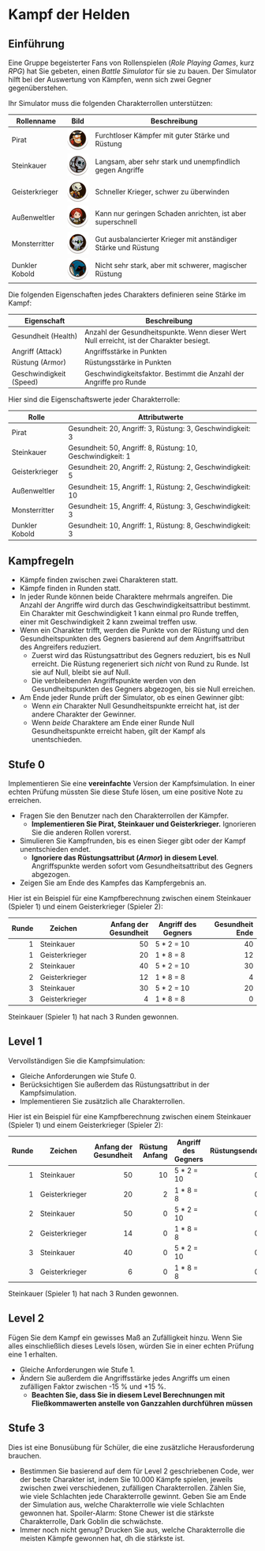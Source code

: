 # Kampf der Helden

## Einführung

Eine Gruppe begeisterter Fans von Rollenspielen (*Role Playing Games*, kurz *RPG*) hat Sie gebeten, einen *Battle Simulator* für sie zu bauen. Der Simulator hilft bei der Auswertung von Kämpfen, wenn sich zwei Gegner gegenüberstehen.

Ihr Simulator muss die folgenden Charakterrollen unterstützen:

| Rollenname     | Bild                                          | Beschreibung                                                   |
| -------------- | --------------------------------------------- | -------------------------------------------------------------- |
| Pirat          | <img src="Pirate.png" width="50px" />         | Furchtloser Kämpfer mit guter Stärke und Rüstung               |
| Steinkauer     | <img src="stone-chewer.png" width="50px" />   | Langsam, aber sehr stark und unempfindlich gegen Angriffe      |
| Geisterkrieger | <img src="ghost-warrior.png" width="50px" />  | Schneller Krieger, schwer zu überwinden                        |
| Außenweltler   | <img src="outworlder.png" width="50px" />     | Kann nur geringen Schaden anrichten, ist aber superschnell     |
| Monsterritter  | <img src="monster-knight.png" width="50px" /> | Gut ausbalancierter Krieger mit anständiger Stärke und Rüstung |
| Dunkler Kobold | <img src="dark-goblin.png" width="50px" />    | Nicht sehr stark, aber mit schwerer, magischer Rüstung         |

Die folgenden Eigenschaften jedes Charakters definieren seine Stärke im Kampf:

| Eigenschaft             | Beschreibung                                                                             |
| ----------------------- | ---------------------------------------------------------------------------------------- |
| Gesundheit (Health)     | Anzahl der Gesundheitspunkte. Wenn dieser Wert Null erreicht, ist der Charakter besiegt. |
| Angriff (Attack)        | Angriffsstärke in Punkten                                                                |
| Rüstung (Armor)         | Rüstungsstärke in Punkten                                                                |
| Geschwindigkeit (Speed) | Geschwindigkeitsfaktor. Bestimmt die Anzahl der Angriffe pro Runde                       |

Hier sind die Eigenschaftswerte jeder Charakterrolle:

| Rolle          | Attributwerte                                               |
| -------------- | ----------------------------------------------------------- |
| Pirat          | Gesundheit: 20, Angriff: 3, Rüstung: 3, Geschwindigkeit: 3  |
| Steinkauer     | Gesundheit: 50, Angriff: 8, Rüstung: 10, Geschwindigkeit: 1 |
| Geisterkrieger | Gesundheit: 20, Angriff: 2, Rüstung: 2, Geschwindigkeit: 5  |
| Außenweltler   | Gesundheit: 15, Angriff: 1, Rüstung: 2, Geschwindigkeit: 10 |
| Monsterritter  | Gesundheit: 15, Angriff: 4, Rüstung: 3, Geschwindigkeit: 3  |
| Dunkler Kobold | Gesundheit: 10, Angriff: 1, Rüstung: 8, Geschwindigkeit: 3  |

## Kampfregeln

* Kämpfe finden zwischen zwei Charakteren statt.
* Kämpfe finden in Runden statt.
* In jeder Runde können beide Charaktere mehrmals angreifen. Die Anzahl der Angriffe wird durch das Geschwindigkeitsattribut bestimmt. Ein Charakter mit Geschwindigkeit 1 kann einmal pro Runde treffen, einer mit Geschwindigkeit 2 kann zweimal treffen usw.
* Wenn ein Charakter trifft, werden die Punkte von der Rüstung und den Gesundheitspunkten des Gegners basierend auf dem Angriffsattribut des Angreifers reduziert.
  * Zuerst wird das Rüstungsattribut des Gegners reduziert, bis es Null erreicht. Die Rüstung regeneriert sich *nicht* von Rund zu Runde. Ist sie auf Null, bleibt sie auf Null.
  * Die verbleibenden Angriffspunkte werden von den Gesundheitspunkten des Gegners abgezogen, bis sie Null erreichen.
* Am Ende jeder Runde prüft der Simulator, ob es einen Gewinner gibt:
  * Wenn *ein* Charakter Null Gesundheitspunkte erreicht hat, ist der andere Charakter der Gewinner.
  * Wenn *beide* Charaktere am Ende einer Runde Null Gesundheitspunkte erreicht haben, gilt der Kampf als unentschieden.

## Stufe 0

Implementieren Sie eine **vereinfachte** Version der Kampfsimulation. In einer echten Prüfung müssten Sie diese Stufe lösen, um eine positive Note zu erreichen.

* Fragen Sie den Benutzer nach den Charakterrollen der Kämpfer.
  * **Implementieren Sie Pirat, Steinkauer und Geisterkrieger.** Ignorieren Sie die anderen Rollen vorerst.
* Simulieren Sie Kampfrunden, bis es einen Sieger gibt oder der Kampf unentschieden endet.
  * **Ignoriere das Rüstungsattribut (*Armor*) in diesem Level**. Angriffspunkte werden sofort vom Gesundheitsattribut des Gegners abgezogen.
* Zeigen Sie am Ende des Kampfes das Kampfergebnis an.

Hier ist ein Beispiel für eine Kampfberechnung zwischen einem Steinkauer (Spieler 1) und einem Geisterkrieger (Spieler 2):

| Runde | Zeichen        | Anfang der Gesundheit | Angriff des Gegners | Gesundheit Ende |
| ----: | -------------- | --------------------: | ------------------- | --------------: |
|     1 | Steinkauer     |                    50 | 5 * 2 = 10          |              40 |
|     1 | Geisterkrieger |                    20 | 1 * 8 = 8           |              12 |
|     2 | Steinkauer     |                    40 | 5 * 2 = 10          |              30 |
|     2 | Geisterkrieger |                    12 | 1 * 8 = 8           |               4 |
|     3 | Steinkauer     |                    30 | 5 * 2 = 10          |              20 |
|     3 | Geisterkrieger |                     4 | 1 * 8 = 8           |               0 |

Steinkauer (Spieler 1) hat nach 3 Runden gewonnen.

## Level 1

Vervollständigen Sie die Kampfsimulation:

* Gleiche Anforderungen wie Stufe 0.
* Berücksichtigen Sie außerdem das Rüstungsattribut in der Kampfsimulation.
* Implementieren Sie zusätzlich alle Charakterrollen.

Hier ist ein Beispiel für eine Kampfberechnung zwischen einem Steinkauer (Spieler 1) und einem Geisterkrieger (Spieler 2):

| Runde | Zeichen        | Anfang der Gesundheit | Rüstung Anfang | Angriff des Gegners | Rüstungsende | Gesundheit Ende |
| ----: | -------------- | --------------------: | -------------: | ------------------- | -----------: | --------------: |
|     1 | Steinkauer     |                    50 |             10 | 5 * 2 = 10          |            0 |              50 |
|     1 | Geisterkrieger |                    20 |              2 | 1 * 8 = 8           |            0 |              14 |
|     2 | Steinkauer     |                    50 |              0 | 5 * 2 = 10          |            0 |              40 |
|     2 | Geisterkrieger |                    14 |              0 | 1 * 8 = 8           |            0 |               6 |
|     3 | Steinkauer     |                    40 |              0 | 5 * 2 = 10          |            0 |              30 |
|     3 | Geisterkrieger |                     6 |              0 | 1 * 8 = 8           |            0 |               0 |

Steinkauer (Spieler 1) hat nach 3 Runden gewonnen.

## Level 2

Fügen Sie dem Kampf ein gewisses Maß an Zufälligkeit hinzu. Wenn Sie alles einschließlich dieses Levels lösen, würden Sie in einer echten Prüfung eine 1 erhalten.

* Gleiche Anforderungen wie Stufe 1.
* Ändern Sie außerdem die Angriffsstärke jedes Angriffs um einen zufälligen Faktor zwischen -15 % und +15 %.
  * **Beachten Sie, dass Sie in diesem Level Berechnungen mit Fließkommawerten anstelle von Ganzzahlen durchführen müssen**

## Stufe 3

Dies ist eine Bonusübung für Schüler, die eine zusätzliche Herausforderung brauchen.

* Bestimmen Sie basierend auf dem für Level 2 geschriebenen Code, wer der beste Charakter ist, indem Sie 10.000 Kämpfe spielen, jeweils zwischen zwei verschiedenen, zufälligen Charakterrollen. Zählen Sie, wie viele Schlachten jede Charakterrolle gewinnt. Geben Sie am Ende der Simulation aus, welche Charakterrolle wie viele Schlachten gewonnen hat. Spoiler-Alarm: Stone Chewer ist die stärkste Charakterrolle, Dark Goblin die schwächste.
* Immer noch nicht genug? Drucken Sie aus, welche Charakterrolle die meisten Kämpfe gewonnen hat, dh die stärkste ist.
